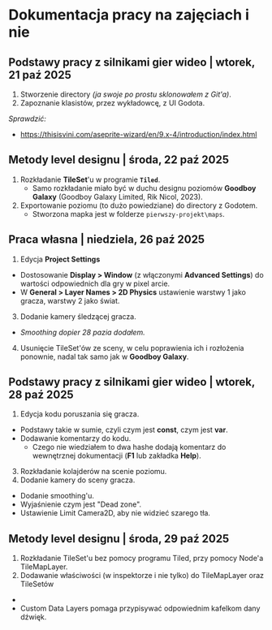 # Dokumentacja pracy na zajęciach i nie

## Podstawy pracy z silnikami gier wideo | wtorek, 21 paź 2025

1. Stworzenie directory *(ja swoje po prostu sklonowałem z Git'a)*.
2. Zapoznanie klasistów, przez wykładowcę, z UI Godota.

*Sprawdzić:*

- <https://thisisvini.com/aseprite-wizard/en/9.x-4/introduction/index.html>

## Metody level designu | środa, 22 paź 2025

1. Rozkładanie **TileSet**'u w programie **`Tiled`**.
   - Samo rozkładanie miało być w duchu designu poziomów **Goodboy Galaxy** (Goodboy Galaxy Limited, Rik Nicol, 2023).
2. Exportowanie poziomu (to dużo powiedziane) do directory z Godotem.
   - Stworzona mapka jest w folderze `pierwszy-projekt\maps`.

## Praca własna | niedziela, 26 paź 2025

1. Edycja **Project Settings**
  - Dostosowanie **Display > Window** (z włączonymi **Advanced Settings**) do wartości odpowiednich dla gry w pixel arcie.
  - W **General > Layer Names > 2D Physics** ustawienie warstwy 1 jako gracza, warstwy 2 jako świat.
3. Dodanie kamery śledzącej gracza.
  - *Smoothing dopier 28 pazia dodałem.*
4. Usunięcie TileSet'ów ze sceny, w celu poprawienia ich i rozłożenia ponownie, nadal tak samo jak w **Goodboy Galaxy**.

## Podstawy pracy z silnikami gier wideo | wtorek, 28 paź 2025

1. Edycja kodu poruszania się gracza.
  - Podstawy takie w sumie, czyli czym jest **const**, czym jest **var**.
  - Dodawanie komentarzy do kodu.
    - Czego nie wiedziałem to dwa hashe dodają komentarz do wewnętrznej dokumentacji (**F1** lub zakładka **Help**).
3. Rozkładanie kolajderów na scenie poziomu.
4. Dodanie kamery do sceny gracza.
  - Dodanie smoothing'u.
  - Wyjaśnienie czym jest "Dead zone".
  - Ustawienie Limit Camera2D, aby nie widzieć szarego tła.

## Metody level designu | środa, 29 paź 2025

1. Rozkładanie TileSet'u bez pomocy programu Tiled, przy pomocy Node'a TileMapLayer.
2. Dodawanie właściwości (w inspektorze i nie tylko) do TileMapLayer oraz TileSetów
  - 
  - Custom Data Layers pomaga przypisywać odpowiednim kafelkom dany dźwięk.

